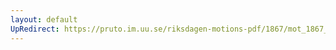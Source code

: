 ```yaml
---
layout: default
UpRedirect: https://pruto.im.uu.se/riksdagen-motions-pdf/1867/mot_1867__fk__36/mot_1867__fk__36-003.pdf
---
```

